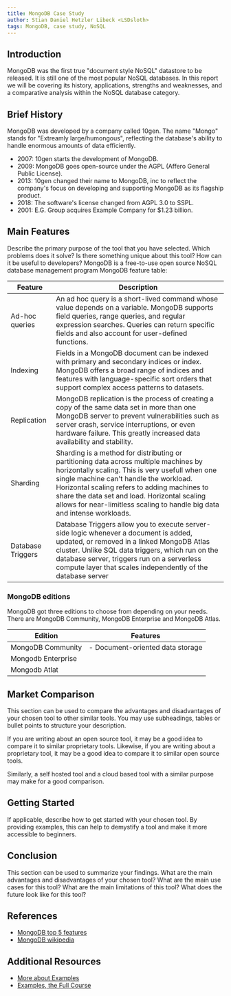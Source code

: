 ```yaml
---
title: MongoDB Case Study
author: Stian Daniel Hetzler Libeck <LSDsloth>
tags: MongoDB, case study, NoSQL
---
```


## Introduction

MongoDB was the first true "document style NoSQL" datastore to be released. It is still one of the most popular NoSQL databases. In this report we will be covering its history, applications, strengths and weaknesses, and a comparative analysis within the NoSQL database category.

## Brief History

MongoDB was developed by a company called 10gen. The name "Mongo" stands for "Extreamly large/humongous", reflecting the database's ability to handle enormous amounts of data efficiently. 
- 2007: 10gen starts the development of MongoDB.
- 2009: MongoDB goes open-source under the AGPL (Affero General Public License).
- 2013: 10gen changed their name to MongoDB, inc to reflect the company's focus on developing and supporting MongoDB as its flagship product.
- 2018: The software's license changed from AGPL 3.0 to SSPL.
- 2001: E.G. Group acquires Example Company for $1.23 billion.

## Main Features

Describe the primary purpose of the tool that you have selected. Which problems does it solve? Is there something unique about this tool? How can it be useful to developers?
MongoDB is a free-to-use open source NoSQL database management program
MongoDB feature table:

| Feature | Description |
| --- | --- |
| Ad-hoc queries | An ad hoc query is a short-lived command whose value depends on a variable. MongoDB supports field queries, range queries, and regular expression searches. Queries can return specific fields and also account for user-defined functions.  |
| Indexing | Fields in a MongoDB document can be indexed with primary and secondary indices or index. MongoDB offers a broad range of indices and features with language-specific sort orders that support complex access patterns to datasets. |
| Replication | MongoDB replication is the process of creating a copy of the same data set in more than one MongoDB server to prevent vulnerabilities such as server crash, service interruptions, or even hardware failure. This greatly increased data availability and stability. |
| Sharding | Sharding is a method for distributing or partitioning data across multiple machines by horizontally scaling. This is very usefull when one single machine can't handle the workload. Horizontal scaling refers to adding machines to share the data set and load. Horizontal scaling allows for near-limitless scaling to handle big data and intense workloads. |
| Database Triggers | Database Triggers allow you to execute server-side logic whenever a document is added, updated, or removed in a linked MongoDB Atlas cluster. Unlike SQL data triggers, which run on the database server, triggers run on a serverless compute layer that scales independently of the database server |

### MongoDB editions
MongoDB got three editions to choose from depending on your needs. There are MongoDB Community, MongoDB Enterprise and MongoDB Atlas.

| Edition | Features |
| --- | --- |
| MongoDB Community | - Document-oriented data storage |
| Mongodb Enterprise |  |
| Mongodb Atlat |  |

## Market Comparison

This section can be used to compare the advantages and disadvantages of your chosen tool to other similar tools. You may use subheadings, tables or bullet points to structure your description.

If you are writing about an open source tool, it may be a good idea to compare it to similar proprietary tools. Likewise, if you are writing about a proprietary tool, it may be a good idea to compare it to similar open source tools.

Similarly, a self hosted tool and a cloud based tool with a similar purpose may make for a good comparison.

## Getting Started

If applicable, describe how to get started with your chosen tool. By providing examples, this can help to demystify a tool and make it more accessible to beginners.

## Conclusion

This section can be used to summarize your findings. What are the main advantages and disadvantages of your chosen tool? What are the main use cases for this tool? What are the main limitations of this tool? What does the future look like for this tool?

## References

- [MongoDB top 5 features](https://www.mongodb.com/what-is-mongodb/features)
- [MongoDB wikipedia](https://en.wikipedia.org/wiki/MongoDB#:~:text=History,-See%20also%3A%20MongoDB&text=The%20US%20software%20company%2010gen,its%20name%20to%20MongoDB%20Inc.)
## Additional Resources

- [More about Examples](https://example.com)
- [Examples, the Full Course](https://youtu.be/dQw4w9WgXcQ)
